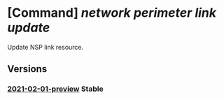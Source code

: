 # [Command] _network perimeter link update_

Update NSP link resource.

## Versions

### [2021-02-01-preview](/Resources/mgmt-plane/L3N1YnNjcmlwdGlvbnMve30vcmVzb3VyY2Vncm91cHMve30vcHJvdmlkZXJzL21pY3Jvc29mdC5uZXR3b3JrL25ldHdvcmtzZWN1cml0eXBlcmltZXRlcnMve30vbGlua3Mve30=/2021-02-01-preview.xml) **Stable**

<!-- mgmt-plane /subscriptions/{}/resourcegroups/{}/providers/microsoft.network/networksecurityperimeters/{}/links/{} 2021-02-01-preview -->
